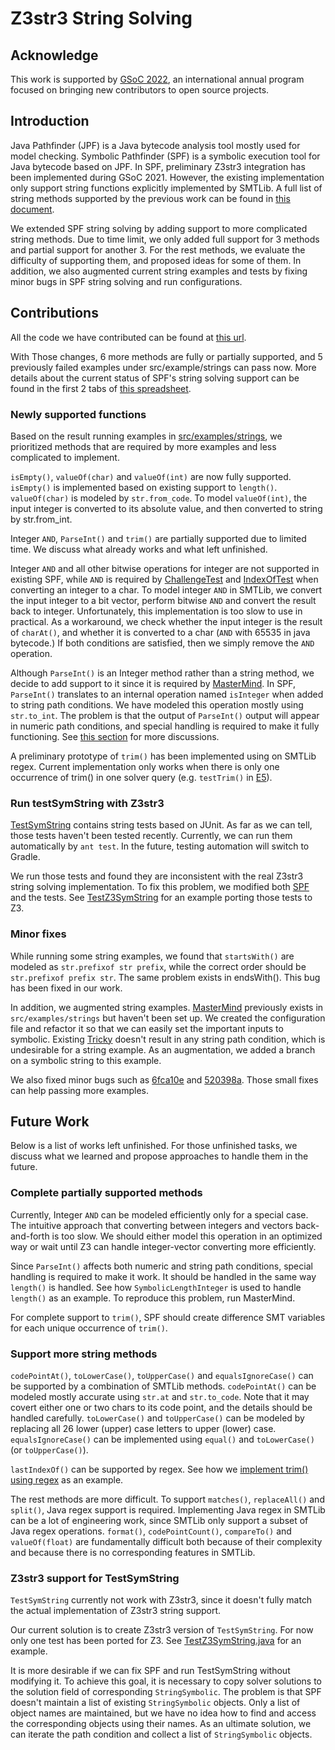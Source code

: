 # Z3str3 String Solving 

## Acknowledge
This work is supported by [GSoC 2022](https://summerofcode.withgoogle.com/), an international annual program focused on bringing new contributors to open source projects. 

## Introduction
Java Pathfinder (JPF) is a Java bytecode analysis tool mostly used for model checking.
Symbolic Pathfinder (SPF) is a symbolic execution tool for Java bytecode based on JPF.
In SPF, preliminary Z3str3 integration has been implemented during GSoC 2021.
However, the existing implementation only support string functions explicitly implemented by SMTLib. 
A full list of string methods supported by the previous work can be found in [this document](z3str3-integration.md).

We extended SPF string solving by adding support to more complicated string methods.
Due to time limit, we only added full support for 3 methods and partial support for another 3.
For the rest methods, we evaluate the difficulty of supporting them, and proposed ideas for some of them.
In addition, we also augmented current string examples and tests by fixing minor bugs in SPF string solving and run configurations.


## Contributions
All the code we have contributed can be found at [this url](https://github.com/marlinroberts21/jpf-symbc/compare/mjr/dev_init_igen...yanxx297:jpf-symbc:mjr/dev_init_igen).

With Those changes, 6 more methods are fully or partially supported, and 5 previously failed examples under src/example/strings can pass now.
More details about the current status of SPF's string solving support can be found in the first 2 tabs of [this spreadsheet](https://docs.google.com/spreadsheets/d/1c5TlmLC2TiL83K7531vKj7874NFxmZ7gC3P8TMUunJk/edit#gid=0).

### Newly supported functions
Based on the result running examples in [src/examples/strings](../src/examples/strings), we prioritized methods that are required by more examples and less complicated to implement.

`isEmpty()`, `valueOf(char)` and `valueOf(int)` are now fully supported. 
`isEmpty()` is implemented based on existing support to `length()`.
`valueOf(char)` is modeled by `str.from_code`.
To model `valueOf(int)`, the input integer is converted to its absolute value, and then converted to string by str.from_int.  

Integer `AND`, `ParseInt()` and `trim()` are partially supported due to limited time.
We discuss what already works and what left unfinished.

Integer `AND` and all other bitwise operations for integer are not supported in existing SPF, while `AND` is required by [ChallengeTest](../src/examples/strings/ChallengeTest.java) and [IndexOfTest](../src/examples/strings/IndexOfTest.java) when converting an integer to a char.
To model integer `AND` in SMTLib, we convert the input integer to a bit vector, perform bitwise `AND` and convert the result back to integer.
Unfortunately, this implementation is too slow to use in practical. 
As a workaround, we check whether the input integer is the result of `charAt()`, and whether it is converted to a char (`AND` with 65535 in java bytecode.) 
If both conditions are satisfied, then we simply remove the `AND` operation.

Although `ParseInt()` is an Integer method rather than a string method, we decide to add support to it since it is required by [MasterMind](../src/examples/strings/MasterMind.java).
In SPF, `ParseInt()` translates to an internal operation named `isInteger` when added to string path conditions.
We have modeled this operation mostly using `str.to_int`.
The problem is that the output of `ParseInt()` output will appear in numeric path conditions, and special handling is required to make it fully functioning.
See [this section](#Complete-partially-supported-methods) for more discussions.

A preliminary prototype of `trim()` has been implemented using on SMTLib regex.
Current implementation only works when there is only one occurrence of trim() in one solver query (e.g. `testTrim()` in [E5](../src/examples/E5.java)).

### Run testSymString with Z3str3
[TestSymString](../src/tests/gov/nasa/jpf/symbc/strings/TestSymString.java) contains string tests based on JUnit.
As far as we can tell, those tests haven't been tested recently.
Currently, we can run them automatically by ``ant test``.
In the future, testing automation will switch to Gradle.

We run those tests and found they are inconsistent with the real Z3str3 string solving implementation.
To fix this problem, we modified both [SPF](https://github.com/yanxx297/jpf-symbc/commit/fdfcb2053d239d63deee0aa9082af57e88ea2e56) and the tests.
See [TestZ3SymString](../src/tests/gov/nasa/jpf/symbc/strings/TestZ3SymString.java) for an example porting those tests to Z3.

### Minor fixes
While running some string examples, we found that `startsWith()` are modeled as ``str.prefixof str prefix``, while the correct order should be ``str.prefixof prefix str``.
The same problem exists in endsWith().
This bug has been fixed in our work.

In addition, we augmented string examples.
[MasterMind](../src/examples/strings/MasterMind.java) previously exists in `src/examples/strings` but haven't been set up.
We created the configuration file and refactor it so that we can easily set the important inputs to symbolic.
Existing [Tricky](../src/examples/strings/Tricky.java) doesn't result in any string path condition, which is undesirable for a string example.
As an augmentation, we added a branch on a symbolic string to this example.

We also fixed minor bugs such as [6fca10e](https://github.com/yanxx297/jpf-symbc/commit/6fca10e00e7a31e32e53d5cc5dd8d681ea7f94dd) and [520398a](https://github.com/yanxx297/jpf-symbc/commit/520398a4e3fcc2c65c4a18965cc60330e81b6975).
Those small fixes can help passing more examples.

## Future Work
Below is a list of works left unfinished.
For those unfinished tasks, we discuss what we learned and propose approaches to handle them in the future.

### Complete partially supported methods

Currently, Integer `AND` can be modeled efficiently only for a special case.
The intuitive approach that converting between integers and vectors back-and-forth is too slow. 
We should either model this operation in an optimized way or wait until Z3 can handle integer-vector converting more efficiently.

Since `ParseInt()` affects both numeric and string path conditions, special handling is required to make it work.
It should be handled in the same way `length()` is handled. 
See how `SymbolicLengthInteger` is used to handle `length()` as an example.
To reproduce this problem, run MasterMind.

For complete support to `trim()`, SPF should create difference SMT variables for each unique occurrence of `trim()`.

### Support more string methods
`codePointAt()`, `toLowerCase()`, `toUpperCase()` and `equalsIgnoreCase()` can be supported by a combination of SMTLib methods.
`codePointAt()` can be modeled mostly accurate using `str.at` and `str.to_code`.
Note that it may covert either one or two chars to its code point, and the details should be handled carefully.
`toLowerCase()` and `toUpperCase()`  can be modeled by replacing all 26 lower (upper) case letters to upper (lower) case.
`equalsIgnoreCase()` can be implemented using `equal()` and `toLowerCase()` (or `toUpperCase()`).

`lastIndexOf()` can be supported by regex. See how we [implement trim() using regex](trim.smt) as an example. 

The rest methods are more difficult.
To support `matches()`, `replaceAll()` and `split()`, Java regex support is required.
Implementing Java regex in SMTLib can be a lot of engineering work, since SMTLib only support a subset of Java regex operations.
`format()`, `codePointCount()`, `compareTo()` and `valueOf(float)` are fundamentally difficult both because of their complexity and because there is no corresponding features in SMTLib.

### Z3str3 support for TestSymString
`TestSymString` currently not work with Z3str3, since it doesn't fully match the actual implementation of Z3str3 string support.

Our current solution is to create Z3str3 version of `TestSymString`.
For now only one test has been ported for Z3.
See [TestZ3SymString.java](../src/tests/gov/nasa/jpf/symbc/strings/TestZ3SymString.java) for an example.

It is more desirable if we can fix SPF and run TestSymString without modifying it.
To achieve this goal, it is necessary to copy solver solutions to the solution field of corresponding `StringSymbolic`.
The problem is that SPF doesn't maintain a list of existing `StringSymbolic` objects.
Only a list of object names are maintained, but we have no idea how to find and access the corresponding objects using their names.
As an ultimate solution, we can iterate the path condition and collect a list of `StringSymbolic` objects.


